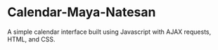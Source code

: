 # Calendar-Maya-Natesan
 
A simple calendar interface built using Javascript with AJAX requests, HTML, and CSS.

